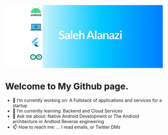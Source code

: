 <img src="bg.png" alt="drawing" width="650"/>

# Welcome to My Github page. 

- 🔭 I’m currently working on: A Fullstack of applications and services for a startup
- 🌱 I’m currently learning: Backend and Cloud Services 
- 💬 Ask me about: Native Android Development or The Android architecture or Andtoid Reverse engineering
- 📫 How to reach me: ... I read emails, or Twitter DMs


